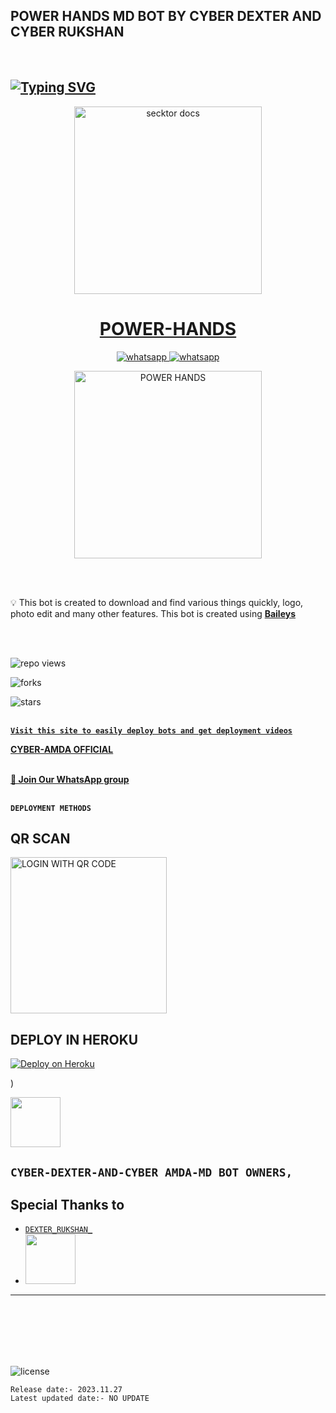 
## POWER HANDS MD BOT BY CYBER DEXTER AND CYBER RUKSHAN
<br>

## [![Typing SVG](https://readme-typing-svg.herokuapp.com?font=Rockstar-ExtraBold&color=F33A6A&lines=HI+IAM+POWER╺+HANDS+-+BOT.;POWERD+BY:+MR+CYBER.KING.TEAM;CREATED+BY:+MR.RUKSHAN;MR:+DEXTER࿐;💕ඉතිං+ඔයල🙃;😁හොදින්+ඉන්නවානේ🧚)](https://git.io/typing-svg)

 <p align="center">  
  <a href="https://youtu.be/It-Ak-aSx0c">
    <img alt="secktor docs" height="300" src="https://telegra.ph/file/a20cc9c798c6c28fa9cd5.jpg">
    <h1 align="center">POWER-HANDS</h1>
  </a>
</p>  
<p align="center">
  <a aria-label="Join our chats" href="https://wa.me//94703792689" target="_blank">
    <img alt="whatsapp" src="https://img.shields.io/badge/Join Group-25D366?style=for-the-badge&logo=whatsapp&logoColor=white" />
  </a>
<a aria-label="Bot Whatsapp" href="[https://chat.whatsapp.com/FCneKWThUwt0OtyJnup8d8](https://wa.me/94767533889?text=.menu)" target="_blank">
    <img alt="whatsapp" src="https://img.shields.io/badge/Bot%20Whatsapp-25D366?style=for-the-badge&logo=whatsapp&logoColor=white" />
  </a>
  
</p>
 
  <p align="center">  
  <a href="https://telegra.ph/file/a20cc9c798c6c28fa9cd5.jpg">
    <img alt="POWER HANDS" height="300" src="https://telegra.ph/file/a20cc9c798c6c28fa9cd5.jpg">
    </a>
</p>  


<br>
<br>

💡 This bot is created to download and find various things quickly, logo, photo edit and many other features. This bot is created using **[Baileys](https://github.com/WhiskeySockets/Baileys)**

<br>
<br>
  

![repo views](https://hits.seeyoufarm.com/api/count/incr/badge.svg?url=https%3A%2F%2Fgithub.com%2Fdarkewing%2FDARK-EWING&count_bg=%2379C83D&title_bg=%23555555&icon=gitpod.svg&icon_color=%23E7E7E7&title=Views&edge_flat=false)

![forks](https://img.shields.io/github/forks/darkewing/DARK-EWING?label=Forks&style=social)

![stars](https://telegra.ph/file/a20cc9c798c6c28fa9cd5.jpg)
<br>
<br>


 **[`Visit this site to easily deploy bots and get deployment videos`](tiktok.com/@_cyber_hr_king)**


**[CYBER-AMDA OFFICIAL](https://www.youtube.com/@cyber_amda)**
<br>
<br>

**[🚀 Join Our WhatsApp group](https://chat.whatsapp.com/FCneKWThUwt0OtyJnup8d8)**
<br>
<br>

 **`DEPLOYMENT METHODS`**


## QR SCAN

<a href="https://replit.com/@CYBER-DEXTER-MD/DARK-EWING/"><img src="https://img.shields.io/badge/LOGIN%20WITH-QR%20CODE-black" alt="LOGIN WITH QR CODE" width="250"></a>


## DEPLOY IN HEROKU

 [![Deploy on Heroku](https://www.herokucdn.com/deploy/button.svg)](https://dashboard.heroku.com/new?template=https://github.com/POWER-HANDS-PLANTATION/POWER-HANDS-PLANTATION)                                                                                                   
  
  
  
  
                      
  )

 <a href="tiktok.com/@_cyber_hr_king/"><img src="https://telegra.ph/file/ff9d0311e2d4f2baa37f8.jpg" width=80 height=80></a>   

## **`CYBER-DEXTER-AND-CYBER AMDA-MD BOT OWNERS,`**


## Special Thanks to
* [`DEXTER_RUKSHAN_`](tiktok.com/@_cyber_hr_king/)
* <a href="https://www.youtube.com/@cyber_amda"><img src="https://telegra.ph/file/7f195320e3e886ca4ae27.jpg" width=80 height=80></a> 
---

<br>
<br>
<br>
<br>
<br>


![license](https://telegra.ph/file/7f195320e3e886ca4ae27.jpg?color=green&label=License&style=plastic)



`Release date:- 2023.11.27`
<br>
`Latest updated date:- NO UPDATE`
